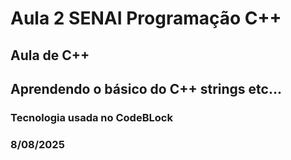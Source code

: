 # Aula 2 SENAI Programação C++
<h2>Aula de C++</h2>
<h2>Aprendendo o básico do C++ strings etc...</h2>
<h3>Tecnologia usada no CodeBLock</h3>
<h3>8/08/2025</h3>
